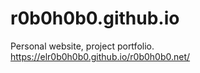 # r0b0h0b0.github.io
Personal website, project portfolio.
https://elr0b0h0b0.github.io/r0b0h0b0.net/

